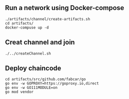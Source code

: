 ## Run a network using Docker-compose
    ./artifacts/channel/create-artifacts.sh
    cd artifacts/
    docker-compuse up -d
## Creat channel and join
    ./../createChannel.sh

## Deploy chaincode
    cd artifacts/src/github.com/fabcar/go
    go env -w GOPROXY=https://goproxy.io,direct
    go env -w GO111MODULE=on
    go mod vendor